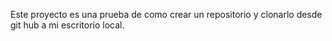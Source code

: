 Este proyecto es una prueba de como crear un repositorio y clonarlo desde git hub a mi escritorio local.  
